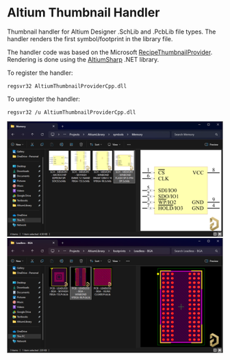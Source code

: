 # Altium Thumbnail Handler

Thumbnail handler for Altium Designer .SchLib and .PcbLib file types. The handler renders the first symbol/footprint in the library file.

The handler code was based on the Microsoft [RecipeThumbnailProvider](https://github.com/microsoft/Windows-classic-samples/tree/main/Samples/Win7Samples/winui/shell/appshellintegration/RecipeThumbnailProvider). Rendering is done using the [AltiumSharp](https://github.com/issus/AltiumSharp) .NET library.

To register the handler:
```
regsvr32 AltiumThumbnailProviderCpp.dll
```

To unregister the handler:

```
regsvr32 /u AltiumThumbnailProviderCpp.dll
```

![Symbol Thumbnail Handler](./Images/symbol_thumbnail.png)
![Footprint Thumbnail Handler](./Images/footprint_thumbnail.png)



